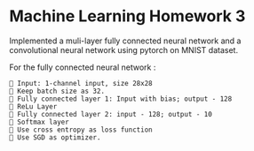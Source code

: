 # Machine Learning Homework 3

Implemented a muli-layer fully connected neural network and a convolutional neural network using pytorch on MNIST dataset.

For the fully connected neural network :
```
 Input: 1-channel input, size 28x28
 Keep batch size as 32.
 Fully connected layer 1: Input with bias; output - 128
 ReLu Layer
 Fully connected layer 2: input - 128; output - 10
 Softmax layer
 Use cross entropy as loss function
 Use SGD as optimizer.
```
